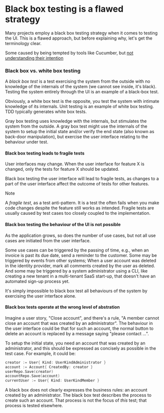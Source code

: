 # Black box testing is a flawed strategy

Many projects employ a black box testing strategy when it comes to testing the
UI. This is a flawed approach, but before explaining why, let's get the
terminology clear.

Some caused by being tempted by tools like Cucumber, but [not understanding
their intention](https://cucumber.io/blog/collaboration/the-worlds-most-misunderstood-collaboration-tool/)

### Black box vs. white box testing

A _black box test_ is a test exercising the system from the outside with no
knowledge of the internals of the system (we cannot see inside, it's black).
Testing the system entirely through the UI is an example of a black-box test.

Obviously, a white box test is the opposite, you test the system with intimate
knowledge of its internals. Unit testing is an example of white box testing. TDD
typically generates white box tests.

Gray box testing uses knowledge with the internals, but stimulates the system
from the outside. A gray box test might use the internals of the system to setup
the initial state and/or verify the end state (also known as back-door
manipulation), but exercise the user interface relating to the behaviour under
test.

#### Black box testing leads to fragile tests

User interfaces may change. When the user interface for feature X is changed,
only the tests for feature X should be updated.

Black box testing the user interface will lead to fragile tests, as changes to
a part of the user interface affect the outcome of tests for other features.

> [!note]
>
> A _fragile test_, as a test anti-pattern. It is a test the often fails when
> you make code changes despite the feature still works as intended. Fragile
> tests are usually caused by test cases too closely coupled to the
> implementation.

#### Black box testing the behaviour of the UI is not possible

As the application grows, so does the number of use cases, but not all use cases
are initiated from the user interface.

Some use cases can be triggered by the passing of time, e.g., when an invoice is
past its due date, send a reminder to the customer. Some may be triggered by
events from other systems; When a user account was deleted in the identity
provider, mark all comments created by the user as deleted. And some may be
triggered by a system administrator using a CLI, like creating a new tenant in a
multi-tenant SaaS start-up, that doesn't have an automated sign-up process yet.

It's simply impossible to black box test all behaviours of the system by
exercising the user interface alone.

#### Black box tests operate at the wrong level of abstration

Imagine a user story, "Close account", and there's a rule, "A member cannot
close an account that was created by an administrator". The behaviour in the
user interface could be that for such an account, the normal button to delete an
account is replaced by a message saying "please contact ...".

To setup the initial state, you need an account that was created by an
administrator, and this should be expressed as concisely as possible in the test
case. For example, it could be:

```Go
creator := User{ Kind: UserKindAdministrator }
account := Account{ CreatedBy: creator }
userRepo.Save(creator)
accountRepo.Save(account)
currentUser := User{ Kind: UserKindMember }
```

A black box does not clearly expresses the business rules: an account created by
an administrator. The black box test describes the process to create such an
account. That process is not the focus of _this_ test; that process is tested
elsewhere.
